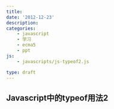```yaml
---
title:
date: '2012-12-23'
description:
categories:
    - javascript
    - 学习
    - ecma5
    - ppt
js:
    - javascripts/js-typeof2.js

type: draft
---
```


## Javascript中的typeof用法2

